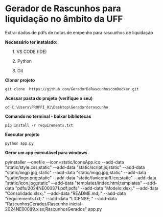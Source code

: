 # Gerador de Rascunhos para liquidação no âmbito da UFF
Extrai dados de pdfs de notas de empenho para rascunhos de liquidação 

<b>Necessário ter instalado:</b>
<ol>1. VS CODE (IDE)</ol>
<ol>2. Python</ol>
<ol>3. Git</ol>

<b>Clonar projeto</b>

    git clone  https://github.com/GeradorDeRascunhoscomDocker.git

<b>Acessar pasta do projeto (verifique o seu)</b>

    cd C:\Users\PROPPI_01\Desktop\Geradorderascunho
    
<b>Comando no terminal - baixar bibliotecas</b>
    
    pip install -r requirements.txt

<b>Executar projeto</b>
    
    python app.py

<b> Gerar um app executável para windows</b>

pyinstaller --onefile --icon=static/IconeApp.ico --add-data "static/style.css;static" --add-data "static/script.js;static" --add-data "static/imgp.jpg;static" --add-data "static/imgg.jpg;static" --add-data "static/logo.png;static" --add-data "static/faviconuff.ico;static" --add-data "static/icon.jpg;static" --add-data "templates/index.html;templates" --add-data "pdfs/2024NE000371.pdf;pdfs" --add-data "Modelo.xlsx;." --add-data "Consolidado.xlsx;." --add-data "README.md;." --add-data "requirements.txt;." --add-data "LICENSE;." --add-data "RascunhosGerados/Rascunho inicial-2024NE00089.xlsx;RascunhosGerados" app.py





